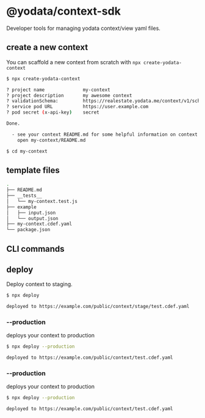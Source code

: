 # @yodata/context-sdk

Developer tools for managing yodata context/view yaml files.

## create a new context

You can scaffold a new context from scratch with `npx create-yodata-context`

```bash
$ npx create-yodata-context

? project name              my-context
? project description       my awesome context
? validationSchema:         https://realestate.yodata.me/context/v1/schema.yaml
? service pod URL           https://user.example.com
? pod secret (x-api-key)    secret

Done.

  - see your context README.md for some helpful information on context development:
    open my-context/README.md

$ cd my-context

```

## template files

```bash
.
├── README.md
├── __tests__
│   └── my-context.test.js
├── example
│   ├── input.json
│   └── output.json
├── my-context.cdef.yaml
└── package.json

```

## CLI commands

## deploy

Deploy context to staging.

```sh
$ npx deploy

deployed to https://example.com/public/context/stage/test.cdef.yaml
```

### --production

deploys your context to production

```sh
$ npx deploy --production

deployed to https://example.com/public/context/test.cdef.yaml
```

### --production

deploys your context to production

```sh
$ npx deploy --production

deployed to https://example.com/public/context/test.cdef.yaml
```
